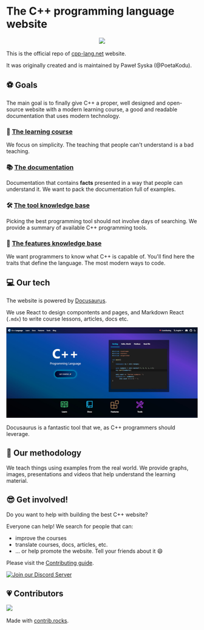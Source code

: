# The C++ programming language website

<p align=center>
	<a href="https://cpp-lang.net">
		<img src="resources/KeyArt.png" />
	</a>
</p>

This is the official repo of [cpp-lang.net](https://cpp-lang.net) website.

It was originally created and is maintained by Paweł Syska (@PoetaKodu).

## ⚽ Goals

The main goal is to finally give C++ a proper, well designed
and open-source website with a modern learning course,
a good and readable documentation that uses modern technology.

### 🚀 [The learning course](https://cpp-lang.net/learn/)

We focus on simplicity. The teaching that people can't understand
is a bad teaching.

### 📚 [The documentation](https://cpp-lang.net/docs/)

Documentation that contains **facts** presented in a way
that people can understand it. We want to pack the documentation
full of examples.

### 🛠 [The tool knowledge base](https://cpp-lang.net/tools/)

Picking the best programming tool should not involve days
of searching. We provide a summary of available C++ programming tools.

### 🧱 [The features knowledge base](https://cpp-lang.net/features/)

We want programmers to know what C++ is capable of.
You'll find here the traits that define the language.
The most modern ways to code.

## 💻 Our tech

The website is powered by [Docusaurus](https://docusaurus.io).

We use React to design compontents and pages, and Markdown React (`.mdx`)
to write course lessons, articles, docs etc.

<p align=center>
	<a href="https://cpp-lang.net">
		<img src="resources/Website.jpg" />
	</a>
</p>

Docusaurus is a fantastic tool that we, as C++ programmers should leverage.

## 📖 Our methodology

We teach things using examples from the real world.
We provide graphs, images, presentations and videos that
help understand the learning material. 
## 😎 Get involved!

Do you want to help with building the best C++ website?

Everyone can help!
We search for people that can:
- improve the courses
- translate courses, docs, articles, etc.
- ... or help promote the website. Tell your friends about it 😄

Please visit the [Contributing guide](CONTRIBUTING.md).

<a href="https://discord.gg/3MeXQ8TvBw">
	<img src="static/img/DiscordHelpDev.png" alt="Join our Discord Server" width="300px">
</a>

## 💗 Contributors

<a href="https://github.com/PoetaKodu/CppLangNet/graphs/contributors">
  <img src="https://contrib.rocks/image?repo=PoetaKodu/CppLangNet" />
</a>

Made with [contrib.rocks](https://contrib.rocks).



